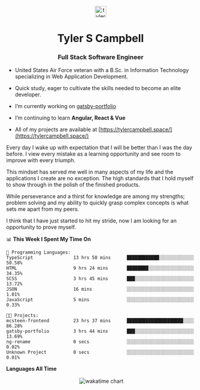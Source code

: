 <p align="center">
<a href="https://linkedin.com/in/tyler-campbell36" target="blank"><img align="center" src="https://cdn.jsdelivr.net/npm/simple-icons@3.0.1/icons/linkedin.svg" alt="tyler-campbell36" height="30" width="30" /></a>
</p>
<h1 align="center">Tyler S Campbell</h1>
<h3 align="center">Full Stack Software Engineer</h3>

* United States Air Force veteran with a B.Sc. in Information Technology specializing in Web Application Development. 

* Quick study, eager to cultivate the skills needed to become an elite developer.

* I’m currently working on [gatsby-portfolio](https://github.com/t36campbell/gatsby-portfolio)

* I’m continuing to learn **Angular, React & Vue**

* All of my projects are available at [https://tylercampbell.space/](https://tylercampbell.space/)

Every day I wake up with expectation that I will be better than I was the day before. I view every mistake as a learning opportunity and see room to improve with every triumph.

This mindset has served me well in many aspects of my life and the applications I create are no exception. The high standards that I hold myself to show through in the polish of the finished products.

While perseverance and a thirst for knowledge are among my strengths; problem solving and my ability to quickly grasp complex concepts is what sets me apart from my peers.

I think that I have just started to hit my stride, now I am looking for an opportunity to prove myself.

<!--START_SECTION:waka-->
📊 **This Week I Spent My Time On** 

```text
💬 Programming Languages: 
TypeScript               13 hrs 50 mins      ████████████░░░░░░░░░░░░░   50.58% 
HTML                     9 hrs 24 mins       ████████░░░░░░░░░░░░░░░░░   34.35% 
SCSS                     3 hrs 45 mins       ███░░░░░░░░░░░░░░░░░░░░░░   13.72% 
JSON                     16 mins             ░░░░░░░░░░░░░░░░░░░░░░░░░   1.01% 
JavaScript               5 mins              ░░░░░░░░░░░░░░░░░░░░░░░░░   0.33%

🐱‍💻 Projects: 
mcsteen-frontend         23 hrs 37 mins      █████████████████████░░░░   86.28% 
gatsby-portfolio         3 hrs 44 mins       ███░░░░░░░░░░░░░░░░░░░░░░   13.69% 
ng-rename                0 secs              ░░░░░░░░░░░░░░░░░░░░░░░░░   0.02% 
Unknown Project          0 secs              ░░░░░░░░░░░░░░░░░░░░░░░░░   0.01%

```


<!--END_SECTION:waka-->
**Languages All Time** 
<p align="center">&nbsp;<img align="center" alt="wakatime chart"
src="https://wakatime.com/share/@738aac7f-8868-4bc3-a1df-4c36703ee4b6/f86255e0-cf1e-483e-9ae4-5c0fdb9a56f8.png"/></p>


